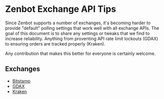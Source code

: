 # Zenbot Exchange API Tips
Since Zenbot supports a number of exchanges, it's becoming harder to provide "default" polling settings that work well with all exchange APIs. The goal of this document is to share any settings or tweaks that we find to increase reliability. Anything from proventing API rate limit lockouts (GDAX) to ensuring orders are tracked properly (Kraken).

Any contribution that makes this better for everyone is certainly welcome.

## Exchanges

* [Bitstamp](bitstamp.md)
* [GDAX](gdax.md)
* [Kraken](kraken.md)


